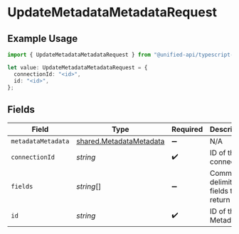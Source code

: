# UpdateMetadataMetadataRequest

## Example Usage

```typescript
import { UpdateMetadataMetadataRequest } from "@unified-api/typescript-sdk/sdk/models/operations";

let value: UpdateMetadataMetadataRequest = {
  connectionId: "<id>",
  id: "<id>",
};
```

## Fields

| Field                                                                     | Type                                                                      | Required                                                                  | Description                                                               |
| ------------------------------------------------------------------------- | ------------------------------------------------------------------------- | ------------------------------------------------------------------------- | ------------------------------------------------------------------------- |
| `metadataMetadata`                                                        | [shared.MetadataMetadata](../../../sdk/models/shared/metadatametadata.md) | :heavy_minus_sign:                                                        | N/A                                                                       |
| `connectionId`                                                            | *string*                                                                  | :heavy_check_mark:                                                        | ID of the connection                                                      |
| `fields`                                                                  | *string*[]                                                                | :heavy_minus_sign:                                                        | Comma-delimited fields to return                                          |
| `id`                                                                      | *string*                                                                  | :heavy_check_mark:                                                        | ID of the Metadata                                                        |
